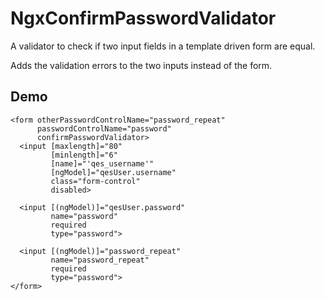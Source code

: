 # NgxConfirmPasswordValidator

A validator to check if two input fields in a template driven form are equal.

Adds the validation errors to the two inputs instead of the form.

## Demo

```angular2html
<form otherPasswordControlName="password_repeat"
      passwordControlName="password"
      confirmPasswordValidator>
  <input [maxlength]="80"
         [minlength]="6"
         [name]="'qes_username'"
         [ngModel]="qesUser.username"
         class="form-control"
         disabled>

  <input [(ngModel)]="qesUser.password"
         name="password"
         required
         type="password">

  <input [(ngModel)]="password_repeat"
         name="password_repeat"
         required
         type="password">
</form>
```
